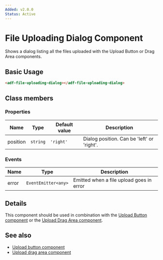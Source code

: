 ```yaml
---
Added: v2.0.0
Status: Active
---
```

# File Uploading Dialog Component

Shows a dialog listing all the files uploaded with the Upload Button or Drag Area components.

## Basic Usage

```html
<adf-file-uploading-dialog></adf-file-uploading-dialog>
```

## Class members

### Properties

| Name | Type | Default value | Description |
| ---- | ---- | ------------- | ----------- |
| position | `string` | `'right'` | Dialog position. Can be 'left' or 'right'.  |

### Events

| Name | Type | Description |
| ---- | ---- | ----------- |
| error | `EventEmitter<any>` | Emitted when a file upload goes in error  |

## Details

This component should be used in combination with the
[Upload Button component](upload-button.component.md) or the
[Upload Drag Area component](upload-drag-area.component.md).

## See also

-   [Upload button component](upload-button.component.md)
-   [Upload drag area component](upload-drag-area.component.md)

